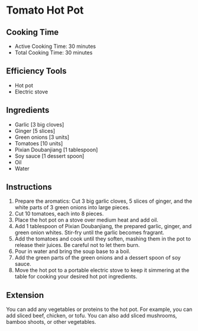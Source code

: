 # Tomato Hot Pot

## Cooking Time

- Active Cooking Time: 30 minutes
- Total Cooking Time: 30 minutes

## Efficiency Tools

- Hot pot
- Electric stove

## Ingredients

- Garlic [3 big cloves]
- Ginger [5 slices]
- Green onions [3 units]
- Tomatoes [10 units]
- Pixian Doubanjiang [1 tablespoon]
- Soy sauce [1 dessert spoon]
- Oil
- Water

## Instructions

1.  Prepare the aromatics: Cut 3 big garlic cloves, 5 slices of ginger, and the white parts of 3 green onions into large pieces.
2.  Cut 10 tomatoes, each into 8 pieces.
3.  Place the hot pot on a stove over medium heat and add oil.
4.  Add 1 tablespoon of Pixian Doubanjiang, the prepared garlic, ginger, and green onion whites. Stir-fry until the garlic becomes fragrant.
5.  Add the tomatoes and cook until they soften, mashing them in the pot to release their juices. Be careful not to let them burn.
6.  Pour in water and bring the soup base to a boil.
7.  Add the green parts of the green onions and a dessert spoon of soy sauce.
8.  Move the hot pot to a portable electric stove to keep it simmering at the table for cooking your desired hot pot ingredients.

## Extension

You can add any vegetables or proteins to the hot pot. For example, you can add sliced beef, chicken, or tofu. You can also add sliced mushrooms, bamboo shoots, or other vegetables.

